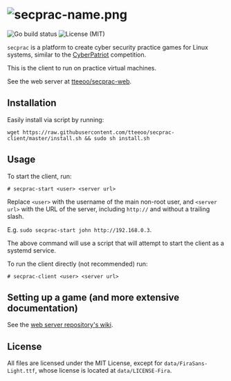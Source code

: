 # ![secprac-name.png](https://dir.theohenson.com/file/img/secprac-name.png)
![Go build status](https://github.com/tteeoo/secprac-client/workflows/Go/badge.svg) ![License (MIT)](https://img.shields.io/github/license/tteeoo/secprac-client)

`secprac` is a platform to create cyber security practice games for Linux systems, similar to the [CyberPatriot](https://www.uscyberpatriot.org/) competition.

This is the client to run on practice virtual machines.

See the web server at [tteeoo/secprac-web](https://github.com/tteeoo/secprac-web).

## Installation

Easily install via script by running:

```
wget https://raw.githubusercontent.com/tteeoo/secprac-client/master/install.sh && sudo sh install.sh
```

## Usage

To start the client, run:

```
# secprac-start <user> <server url>
```

Replace `<user>` with the username of the main non-root user, and `<server url>` with the URL of the server, including `http://` and without a trailing slash.

E.g. `sudo secprac-start john http://192.168.0.3`.

The above command will use a script that will attempt to start the client as a systemd service.

To run the client directly (not recommended) run:

```
# secprac-client <user> <server url>
```

## Setting up a game (and more extensive documentation)

See the [web server repository's wiki](https://github.com/tteeoo/secprac-web/wiki).

## License

All files are licensed under the MIT License, except for `data/FiraSans-Light.ttf`, whose license is located at `data/LICENSE-Fira`.

